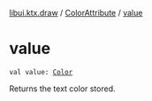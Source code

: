 [libui.ktx.draw](../index.md) / [ColorAttribute](index.md) / [value](./value.md)

# value

`val value: `[`Color`](../-color/index.md)

Returns the text color stored.

